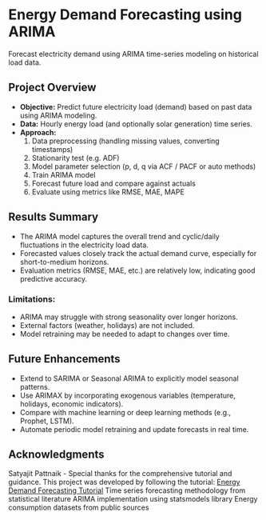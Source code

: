 # Energy Demand Forecasting using ARIMA

Forecast electricity demand using ARIMA time-series modeling on historical load data.

## Project Overview

- **Objective:** Predict future electricity load (demand) based on past data using ARIMA modeling.  
- **Data:** Hourly energy load (and optionally solar generation) time series.  
- **Approach:**  
  1. Data preprocessing (handling missing values, converting timestamps)  
  2. Stationarity test (e.g. ADF)  
  3. Model parameter selection (p, d, q via ACF / PACF or auto methods)  
  4. Train ARIMA model  
  5. Forecast future load and compare against actuals  
  6. Evaluate using metrics like RMSE, MAE, MAPE  

## Results Summary
- The ARIMA model captures the overall trend and cyclic/daily fluctuations in the electricity load data.
- Forecasted values closely track the actual demand curve, especially for short-to-medium horizons.
- Evaluation metrics (RMSE, MAE, etc.) are relatively low, indicating good predictive accuracy.

### Limitations:
- ARIMA may struggle with strong seasonality over longer horizons.
- External factors (weather, holidays) are not included.
- Model retraining may be needed to adapt to changes over time.

## Future Enhancements
- Extend to SARIMA or Seasonal ARIMA to explicitly model seasonal patterns.
- Use ARIMAX by incorporating exogenous variables (temperature, holidays, economic indicators).
- Compare with machine learning or deep learning methods (e.g., Prophet, LSTM).
- Automate periodic model retraining and update forecasts in real time.

## Acknowledgments
Satyajit Pattnaik - Special thanks for the comprehensive tutorial and guidance. This project was developed by following the tutorial: [Energy Demand Forecasting Tutorial](https://youtu.be/0KVsYgsaY5s?si=KHcwvUd5r3faYaBH)
Time series forecasting methodology from statistical literature
ARIMA implementation using statsmodels library
Energy consumption datasets from public sources

